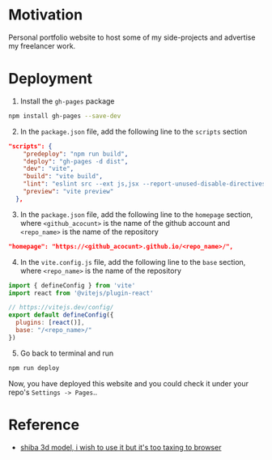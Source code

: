 # Motivation

Personal portfolio website to host some of my side-projects and advertise my freelancer work. 

# Deployment

1. Install the `gh-pages`  package
```bash
npm install gh-pages --save-dev
```
2. In the `package.json` file, add the following line to the `scripts` section
```json
"scripts": {
    "predeploy": "npm run build",
    "deploy": "gh-pages -d dist",
    "dev": "vite",
    "build": "vite build",
    "lint": "eslint src --ext js,jsx --report-unused-disable-directives --max-warnings 0",
    "preview": "vite preview"
  },
```
3. In the `package.json` file, add the following line to the `homepage` section, where `<github_acocunt>` is the name of the github account and `<repo_name>` is the name of the repository
```json
"homepage": "https://<github_acocunt>.github.io/<repo_name>/",
```
4. In the `vite.config.js` file, add the following line to the `base` section, where `<repo_name>` is the name of the repository
```javascript
import { defineConfig } from 'vite'
import react from '@vitejs/plugin-react'

// https://vitejs.dev/config/
export default defineConfig({
  plugins: [react()],
  base: "/<repo_name>/"
})
```
5. Go back to terminal and run
```bash
npm run deploy
```

Now, you have deployed this website and you could check it under your repo's `Settings -> Pages`..




# Reference
- [shiba 3d model, i wish to use it but it's too taxing to browser](https://sketchfab.com/3d-models/shiba-faef9fe5ace445e7b2989d1c1ece361c)

